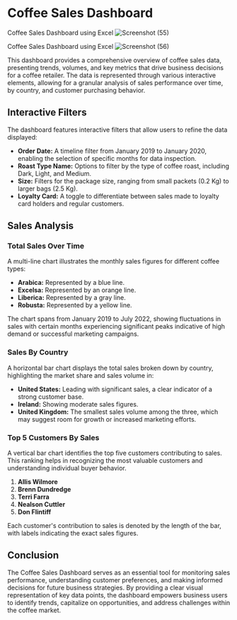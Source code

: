 # Coffee Sales Dashboard
Coffee Sales Dashboard using Excel
![Screenshot (55)](https://github.com/yaminitulabandula/CoffeeSalesDashboard/assets/113737709/22daa913-0806-4ffe-b75e-400ce2ca1108)


Coffee Sales Dashboard using Excel
![Screenshot (56)](https://github.com/yaminitulabandula/CoffeeSalesDashboard/assets/113737709/86febe9b-f94c-4afd-86ca-4c20c8cf3a5c)



This dashboard provides a comprehensive overview of coffee sales data, presenting trends, volumes, and key metrics that drive business decisions for a coffee retailer. The data is represented through various interactive elements, allowing for a granular analysis of sales performance over time, by country, and customer purchasing behavior.

## Interactive Filters

The dashboard features interactive filters that allow users to refine the data displayed:

- **Order Date:** A timeline filter from January 2019 to January 2020, enabling the selection of specific months for data inspection.
- **Roast Type Name:** Options to filter by the type of coffee roast, including Dark, Light, and Medium.
- **Size:** Filters for the package size, ranging from small packets (0.2 Kg) to larger bags (2.5 Kg).
- **Loyalty Card:** A toggle to differentiate between sales made to loyalty card holders and regular customers.

## Sales Analysis

### Total Sales Over Time

A multi-line chart illustrates the monthly sales figures for different coffee types:

- **Arabica:** Represented by a blue line.
- **Excelsa:** Represented by an orange line.
- **Liberica:** Represented by a gray line.
- **Robusta:** Represented by a yellow line.

The chart spans from January 2019 to July 2022, showing fluctuations in sales with certain months experiencing significant peaks indicative of high demand or successful marketing campaigns.

### Sales By Country

A horizontal bar chart displays the total sales broken down by country, highlighting the market share and sales volume in:

- **United States:** Leading with significant sales, a clear indicator of a strong customer base.
- **Ireland:** Showing moderate sales figures.
- **United Kingdom:** The smallest sales volume among the three, which may suggest room for growth or increased marketing efforts.

### Top 5 Customers By Sales

A vertical bar chart identifies the top five customers contributing to sales. This ranking helps in recognizing the most valuable customers and understanding individual buyer behavior.

1. **Allis Wilmore**
2. **Brenn Dundredge**
3. **Terri Farra**
4. **Nealson Cuttler**
5. **Don Flintiff**

Each customer's contribution to sales is denoted by the length of the bar, with labels indicating the exact sales figures.

## Conclusion

The Coffee Sales Dashboard serves as an essential tool for monitoring sales performance, understanding customer preferences, and making informed decisions for future business strategies. By providing a clear visual representation of key data points, the dashboard empowers business users to identify trends, capitalize on opportunities, and address challenges within the coffee market.

